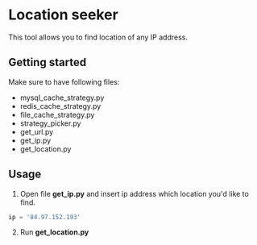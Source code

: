 # Location seeker

This tool allows you to find location of any IP address.

## Getting started
Make sure to have following files: 
* mysql_cache_strategy.py
* redis_cache_strategy.py
* file_cache_strategy.py
* strategy_picker.py
* get_url.py
* get_ip.py
* get_location.py

## Usage

1. Open file **get_ip.py** and insert ip address which location you'd like to find.

```python
ip = '84.97.152.193'
```
2. Run **get_location.py**